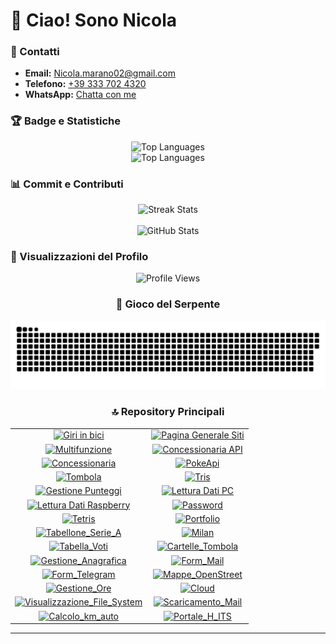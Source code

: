 # 👋 Ciao! Sono Nicola

### 📩 Contatti

- **Email:** [Nicola.marano02@gmail.com](mailto:Nicola.marano02@gmail.com?subject=Info%20da%20Github)
- **Telefono:** [+39 333 702 4320](tel:+393337024320)
- **WhatsApp:** [Chatta con me](https://wa.me/393337024320?text=*Info%20da%20Github*)

### 🏆 Badge e Statistiche

<div align="center">
  <img src="https://github-readme-stats.vercel.app/api/top-langs/?username=NicoMaker&langs_count=20&title_color=10b981&text_color=ffffff&icon_color=ffffff&bg_color=1c1917&hide_border=true&locale=en&custom_title=Top%20Languages" alt="Top Languages" />
</div>

<div align="center">
  <img src="https://github-readme-stats.vercel.app/api/top-langs/?username=NicoMaker&langs_count=20&layout=compact&title_color=10b981&text_color=ffffff&icon_color=ffffff&bg_color=1c1917&hide_border=true&locale=en&custom_title=Top%20Languages" alt="Top Languages" width="450" height="300"/>
</div>

### 📊 Commit e Contributi

<div align="center">
  <img src="https://streak-stats.demolab.com?user=NicoMaker&theme=highcontrast&hide_border=true&border_radius=5&card_width=800" alt="Streak Stats" width="800" height="220" />
</div>

<br>

<div align="center">
  <img src="https://github-readme-stats.vercel.app/api?username=NicoMaker&show_icons=true&title_color=10b981&text_color=ffffff&icon_color=3b82f6&bg_color=1e293b&hide_border=true" alt="GitHub Stats" width="600" height="200" />
</div>

### 👀 Visualizzazioni del Profilo

<div align="center">
<img src="https://komarev.com/ghpvc/?username=NicoMaker&style=for-the-badge&color=000000&bg_color=10b981&label_color=ffffff&border=0" alt="Profile Views" /
>

### 🐍 Gioco del Serpente

<div align="center">
  <img src="Img/github-snake.svg" alt="snake" width="1000" />
</div>

### 🔝 Repository Principali

<div align="center">
  <table>
    <tr>
      <td align="center">
        <a href="https://github.com/NicoMaker/Giri-in-bici">
          <img src="https://github-readme-stats.vercel.app/api/pin/?username=NicoMaker&repo=Giri-in-bici&title_color=10b981&text_color=ffffff&icon_color=ffffff&bg_color=1c1917&hide_border=true&locale=en" alt="Giri in bici">
        </a>
      </td>
      <td align="center">
        <a href="https://github.com/NicoMaker/Pagina_Generale_Siti">
          <img src="https://github-readme-stats.vercel.app/api/pin/?username=NicoMaker&repo=Pagina_Generale_Siti&title_color=10b981&text_color=ffffff&icon_color=ffffff&bg_color=1c1917&hide_border=true&locale=en" alt="Pagina Generale Siti">
        </a>
      </td>
    </tr>
    <tr>
      <td align="center">
        <a href="https://github.com/NicoMaker/Multifunzione">
          <img src="https://github-readme-stats.vercel.app/api/pin/?username=NicoMaker&repo=Multifunzione&title_color=10b981&text_color=ffffff&icon_color=ffffff&bg_color=1c1917&hide_border=true&locale=en" alt="Multifunzione">
        </a>
      </td>
      <td align="center">
        <a href="https://github.com/NicoMaker/ConcessionariaApi_BackendCs_FrontEndJs">
          <img src="https://github-readme-stats.vercel.app/api/pin/?username=NicoMaker&repo=ConcessionariaApi_BackendCs_FrontEndJs&title_color=10b981&text_color=ffffff&icon_color=ffffff&bg_color=1c1917&hide_border=true&locale=en" alt="Concessionaria API">
        </a>
      </td>
    </tr>
    <tr>
      <td align="center">
        <a href="https://github.com/NicoMaker/Concessionaria">
          <img src="https://github-readme-stats.vercel.app/api/pin/?username=NicoMaker&repo=Concessionaria&title_color=10b981&text_color=ffffff&icon_color=ffffff&bg_color=1c1917&hide_border=true&locale=en" alt="Concessionaria">
        </a>
      </td>
      <td align="center">
        <a href="https://github.com/NicoMaker/PokeApi">
          <img src="https://github-readme-stats.vercel.app/api/pin/?username=NicoMaker&repo=PokeApi&title_color=10b981&text_color=ffffff&icon_color=ffffff&bg_color=1c1917&hide_border=true&locale=en&cache_seconds=0" alt="PokeApi">
        </a>
      </td>
    </tr>
    <tr>
      <td align="center">
        <a href="https://github.com/NicoMaker/Tombola">
          <img src="https://github-readme-stats.vercel.app/api/pin/?username=NicoMaker&repo=Tombola&title_color=10b981&text_color=ffffff&icon_color=ffffff&bg_color=1c1917&hide_border=true&locale=en" alt="Tombola">
        </a>
      </td>
      <td align="center">
        <a href="https://github.com/NicoMaker/Tris">
          <img src="https://github-readme-stats.vercel.app/api/pin/?username=NicoMaker&repo=Tris&title_color=10b981&text_color=ffffff&icon_color=ffffff&bg_color=1c1917&hide_border=true&locale=en" alt="Tris">
        </a>
      </td>
    </tr>
    <tr>
      <td align="center">
        <a href="https://github.com/NicoMaker/GestionePunteggi">
          <img src="https://github-readme-stats.vercel.app/api/pin/?username=NicoMaker&repo=GestionePunteggi&title_color=10b981&text_color=ffffff&icon_color=ffffff&bg_color=1c1917&hide_border=true&locale=en" alt="Gestione Punteggi">
        </a>
      </td>
      <td align="center">
        <a href="https://github.com/NicoMaker/Lettura_Dati_PC_Windows">
          <img src="https://github-readme-stats.vercel.app/api/pin/?username=NicoMaker&repo=Lettura_Dati_PC_Windows&title_color=10b981&text_color=ffffff&icon_color=ffffff&bg_color=1c1917&hide_border=true&locale=en" alt="Lettura Dati PC">
        </a>
      </td>
    </tr>
    <tr>
      <td align="center">
        <a href="https://github.com/NicoMaker/Lettura_Dati_Raspberry">
          <img src="https://github-readme-stats.vercel.app/api/pin/?username=NicoMaker&repo=Lettura_Dati_Raspberry&title_color=10b981&text_color=ffffff&icon_color=ffffff&bg_color=1c1917&hide_border=true&locale=en" alt="Lettura Dati Raspberry">
        </a>
      </td>
      <td align="center">
        <a href="https://github.com/NicoMaker/Password">
          <img src="https://github-readme-stats.vercel.app/api/pin/?username=NicoMaker&repo=Password&title_color=10b981&text_color=ffffff&icon_color=ffffff&bg_color=1c1917&hide_border=true&locale=en" alt="Password">
        </a>
      </td>
    </tr>
    <tr>
      <td align="center">
        <a href="https://github.com/NicoMaker/Tetris">
          <img src="https://github-readme-stats.vercel.app/api/pin/?username=NicoMaker&repo=Tetris&title_color=10b981&text_color=ffffff&icon_color=ffffff&bg_color=1c1917&hide_border=true&locale=en" alt="Tetris">
        </a>
      </td>
      <td align="center">
        <a href="https://github.com/NicoMaker/Portfolio">
          <img src="https://github-readme-stats.vercel.app/api/pin/?username=NicoMaker&repo=Portfolio&title_color=10b981&text_color=ffffff&icon_color=ffffff&bg_color=1c1917&hide_border=true&locale=en" alt="Portfolio">
        </a>
      </td>
    </tr>
    <tr>
      <td align="center">
        <a href="https://github.com/NicoMaker/Tabellone_Serie_A">
          <img src="https://github-readme-stats.vercel.app/api/pin/?username=NicoMaker&repo=Tabellone_Serie_A&title_color=10b981&text_color=ffffff&icon_color=ffffff&bg_color=1c1917&hide_border=true&locale=en" alt="Tabellone_Serie_A">
        </a>
      </td>
      <td align="center">
        <a href="https://github.com/NicoMaker/Milan">
          <img src="https://github-readme-stats.vercel.app/api/pin/?username=NicoMaker&repo=Milan&title_color=10b981&text_color=ffffff&icon_color=ffffff&bg_color=1c1917&hide_border=true&locale=en" alt="Milan">
        </a>
      </td>
    </tr>
    <tr>
      <td align="center">
        <a href="https://github.com/NicoMaker/Tabella_Voti">
          <img src="https://github-readme-stats.vercel.app/api/pin/?username=NicoMaker&repo=Tabella_Voti&title_color=10b981&text_color=ffffff&icon_color=ffffff&bg_color=1c1917&hide_border=true&locale=en" alt="Tabella_Voti">
        </a>
      </td>
      <td align="center">
        <a href="https://github.com/NicoMaker/Cartelle_Tombola">
          <img src="https://github-readme-stats.vercel.app/api/pin/?username=NicoMaker&repo=Cartelle_Tombola&title_color=10b981&text_color=ffffff&icon_color=ffffff&bg_color=1c1917&hide_border=true&locale=en" alt="Cartelle_Tombola">
        </a>
      </td>
    </tr>
    <tr>
      <td align="center">
        <a href="https://github.com/NicoMaker/Gestione_Anagrafica">
          <img src="https://github-readme-stats.vercel.app/api/pin/?username=NicoMaker&repo=Gestione_Anagrafica&title_color=10b981&text_color=ffffff&icon_color=ffffff&bg_color=1c1917&hide_border=true&locale=en" alt="Gestione_Anagrafica">
        </a>
      </td>
      <td align="center">
        <a href="https://github.com/NicoMaker/Form_Mail">
          <img src="https://github-readme-stats.vercel.app/api/pin/?username=NicoMaker&repo=Form_Mail&title_color=10b981&text_color=ffffff&icon_color=ffffff&bg_color=1c1917&hide_border=true&locale=en" alt="Form_Mail">
        </a>
      </td>
    </tr>
    <tr>
      <td align="center">
        <a href="https://github.com/NicoMaker/Form_Telegram">
          <img src="https://github-readme-stats.vercel.app/api/pin/?username=NicoMaker&repo=Form_Telegram&title_color=10b981&text_color=ffffff&icon_color=ffffff&bg_color=1c1917&hide_border=true&locale=en" alt="Form_Telegram">
        </a>
      </td>
      <td align="center">
        <a href="https://github.com/NicoMaker/Mappe_OpenStreet">
          <img src="https://github-readme-stats.vercel.app/api/pin/?username=NicoMaker&repo=Mappe_OpenStreet&title_color=10b981&text_color=ffffff&icon_color=ffffff&bg_color=1c1917&hide_border=true&locale=en" alt="Mappe_OpenStreet">
        </a>
      </td>
    </tr>
    <tr>
      <td align="center">
        <a href="https://github.com/NicoMaker/Gestione_Ore">
          <img src="https://github-readme-stats.vercel.app/api/pin/?username=NicoMaker&repo=Gestione_Ore&title_color=10b981&text_color=ffffff&icon_color=ffffff&bg_color=1c1917&hide_border=true&locale=en" alt="Gestione_Ore">
        </a>
      </td>
      <td align="center">
        <a href="https://github.com/NicoMaker/Cloud">
          <img src="https://github-readme-stats.vercel.app/api/pin/?username=NicoMaker&repo=Cloud&title_color=10b981&text_color=ffffff&icon_color=ffffff&bg_color=1c1917&hide_border=true&locale=en" alt="Cloud">
        </a>
      </td>
    </tr>
    <tr>
    <td align="center">
      <a href="https://github.com/NicoMaker/Visualizzazione_File_System">
        <img src="https://github-readme-stats.vercel.app/api/pin/?username=NicoMaker&repo=Visualizzazione_File_System&title_color=10b981&text_color=ffffff&icon_color=ffffff&bg_color=1c1917&hide_border=true&locale=en" alt="Visualizzazione_File_System">
      </a>
    </td>
      <td align="center">
        <a href="https://github.com/NicoMaker/Scaricamento_Mail">
          <img src="https://github-readme-stats.vercel.app/api/pin/?username=NicoMaker&repo=Scaricamento_Mail&title_color=10b981&text_color=ffffff&icon_color=ffffff&bg_color=1c1917&hide_border=true&locale=en" alt="Scaricamento_Mail">
        </a>
      </td>
    </tr>
     <tr>
    <td align="center">
      <a href="https://github.com/NicoMaker/Calcolo_km_auto">
        <img src="https://github-readme-stats.vercel.app/api/pin/?username=NicoMaker&repo=Calcolo_km_auto&title_color=10b981&text_color=ffffff&icon_color=ffffff&bg_color=1c1917&hide_border=true&locale=en" alt="Calcolo_km_auto">
      </a>
    </td>
      <td align="center">
        <a href="https://github.com/NicoMaker/Portale_H_ITS">
          <img src="https://github-readme-stats.vercel.app/api/pin/?username=NicoMaker&repo=Portale_H_ITS&title_color=10b981&text_color=ffffff&icon_color=ffffff&bg_color=1c1917&hide_border=true&locale=en" alt="Portale_H_ITS">
        </a>
      </td>
    </tr>
  </table>
</div>

---

<div align="center">
  <br><br><br><br><br><br><br>
  <br><br><br><br><br><br><br>
</div>
